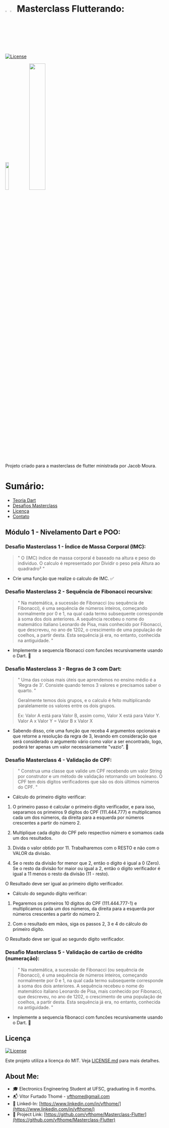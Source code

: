 # <img src="https://res.cloudinary.com/teepublic/image/private/s--gpc7TJTO--/t_Resized%20Artwork/c_fit,g_north_west,h_954,w_954/co_ffffff,e_outline:48/co_ffffff,e_outline:inner_fill:48/co_ffffff,e_outline:48/co_ffffff,e_outline:inner_fill:48/co_bbbbbb,e_outline:3:1000/c_mpad,g_center,h_1260,w_1260/b_rgb:eeeeee/c_limit,f_auto,h_630,q_90,w_630/v1585726530/production/designs/8796655_0.jpg"  width="3%" height="3%"><img src="https://upload.wikimedia.org/wikipedia/en/thumb/0/05/Flag_of_Brazil.svg/640px-Flag_of_Brazil.svg.png"  width="3%" height="3%"> Masterclass Flutterando:

[![License](https://img.shields.io/badge/License-MIT-blue.svg)](https://opensource.org/licenses/MIT)

<img src="https://drive.google.com/uc?export=view&id=1RtT-kBI0mtDT-34B7ew-Ja-qC6H39hAa"  width="15%" height="15%"><img src="https://drive.google.com/uc?export=view&id=1r5ysUblim-ttHtcgH7jiKjzREbdBleQZ"  width="32%" height="32%">

Projeto criado para a masterclass de flutter ministrada por Jacob Moura.

# Sumário:

- [Teoria Dart](#Teoria)
- [Desafios Masterclass](#desafios-da-primeira-semana---nivelamento-dart)
- [Licença](#Licença)
- [Contato](#about-me)



## Módulo 1 - Nivelamento Dart e POO:


### Desafio Masterclass 1 - Índice de Massa Corporal (IMC):

> " O (IMC) índice de massa corporal é baseado na altura e peso do individuo.
> O calculo é representado por Dividir o peso pela Altura ao quadradro² "

- Crie uma função que realize o calculo de IMC. ✅


### Desafio Masterclass 2 - Sequência de Fibonacci recursiva:

> " Na matemática, a sucessão de Fibonacci (ou sequência de Fibonacci), é uma sequência de números inteiros, começando normalmente por 0 e 1, na qual cada termo subsequente corresponde à soma dos dois anteriores. A sequência recebeu o nome do matemático italiano Leonardo de Pisa, mais conhecido por Fibonacci, que descreveu, no ano de 1202, o crescimento de uma população de coelhos, a partir desta. Esta sequência já era, no entanto, conhecida na antiguidade. "

- Implemente a sequencia fibonacci com funcões recursivamente usando o Dart. 🔁


### Desafio Masterclass 3 - Regras de 3 com Dart:

> " Uma das coisas mais úteis que aprendemos no ensino médio é a 'Regra de 3'.
Consiste quando temos 3 valores e precisamos saber o quarto. "
> 
> Geralmente temos dois grupos, e o calculo é feito multiplicando paralelamente os valores entre os dois grupos.
> 
> Ex:
Valor A está para Valor B, assim como, Valor X está para Valor Y.
Valor A x Valor Y = Valor B x Valor X

- Sabendo disso, crie uma função que receba 4 argumentos opcionais e que retorne a resolução da regra de 3, levando em consideração que será considerado o argumento vário como valor a ser encontrado, logo, poderá ter apenas um valor necessáriamente "vazio". 🔁


### Desafio Masterclass 4 - Validação de CPF:

> " Construa uma classe que valide um CPF recebendo um valor String por construtor e  um método de validação retornando um booleano.
> O CPF tem dois dígitos verificadores que são os dois últimos números do CPF. "

- Cálculo do primeiro dígito verificar:

1. O primeiro passo é calcular o primeiro dígito verificador, e para isso, separamos os primeiros 9 dígitos do CPF (111.444.777) e multiplicamos cada um dos números, da direita para a esquerda por números crescentes a partir do número 2.

2. Multiplique cada digito do CPF pelo respectivo número e somamos cada um dos resultados.

3. Divida o valor obtido por 11. Trabalharemos com o RESTO e não com o VALOR da divisão.

4. Se o resto da divisão for menor que 2, então o dígito é igual a 0 (Zero).
 Se o resto da divisão for maior ou igual a 2, então o dígito verificador é igual a 11 menos o resto da divisão (11 - resto).

O Resultado deve ser igual ao primeiro dígito verificador.

- Cálculo do segundo dígito verificar:

1. Pegaremos os primeiros 10 dígitos do CPF (111.444.777-1) e multiplicamos cada um dos números, da direita para a esquerda por números crescentes a partir do número 2.

2. Com o resultado em mãos, siga os passos 2, 3 e 4 do cálculo do primeiro dígito.

O Resultado deve ser igual ao segundo dígito verificador.


### Desafio Masterclass 5 - Validação de cartão de crédito (numeração):

> " Na matemática, a sucessão de Fibonacci (ou sequência de Fibonacci), é uma sequência de números inteiros, começando normalmente por 0 e 1, na qual cada termo subsequente corresponde à soma dos dois anteriores. A sequência recebeu o nome do matemático italiano Leonardo de Pisa, mais conhecido por Fibonacci, que descreveu, no ano de 1202, o crescimento de uma população de coelhos, a partir desta. Esta sequência já era, no entanto, conhecida na antiguidade. "

- Implemente a sequencia fibonacci com funcões recursivamente usando o Dart. 🔁

## Licença
[![License](https://img.shields.io/badge/License-MIT-blue.svg)](https://opensource.org/licenses/MIT)

Este projeto utiliza a licença do MIT. Veja [LICENSE.md](LICENSE.md) para mais detalhes. 

## About Me:

- 🎓 Electronics Engineering Student at UFSC, graduating in 6 months. 
- 📬 Vitor Furtado Thomé - [vfthome@gmail.com](vfthome@gmail.com) 
- 👔 Linked-In: [https://www.linkedin.com/in/vfthome/](https://www.linkedin.com/in/vfthome/) 
- 🎯 Project Link: [https://github.com/vfthome/Masterclass-Flutter](https://github.com/vfthome/Masterclass-Flutter) 
